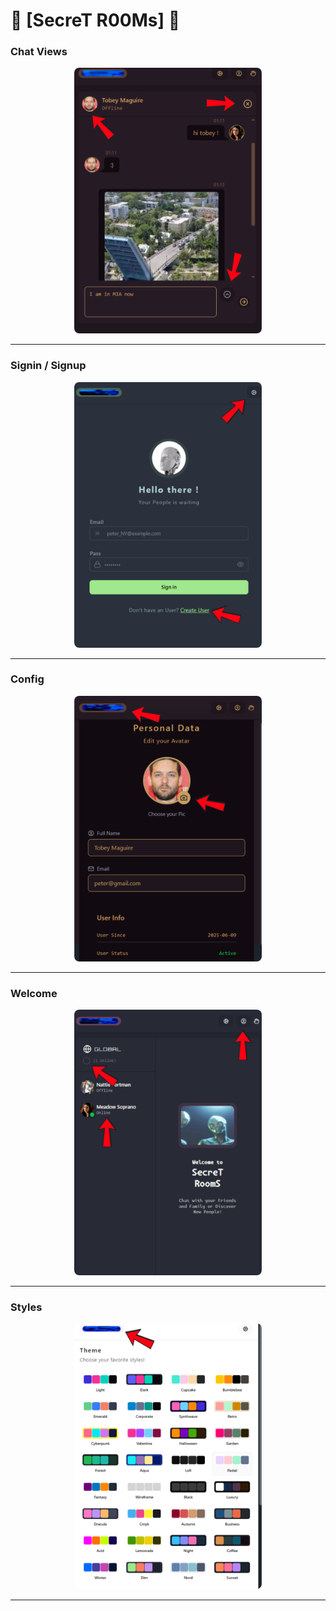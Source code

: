 # 📱 [SecreT R00Ms] 📱

### Chat Views

<div align="center">
  <img src="./client/public/chatbox.png" alt="chat" width="300" style="border-radius:8px;" />
</div>

---

### Signin / Signup

<div align="center">
  <img src="./client/public/auth.png" alt="auth" width="300" style="border-radius:8px;" />
</div>

---

### Config

<div align="center">
  <img src="./client/public/config.png" alt="config" width="300" style="border-radius:8px;" />
</div>

---

### Welcome

<div align="center">
  <img src="./client/public/welcome.png" alt="welcome" width="300" style="border-radius:8px;" />
</div>

---

### Styles

<div align="center">
  <img src="./client/public/styles.png" alt="styles" width="300" style="border-radius:8px;" />
</div>

---
